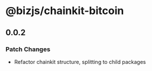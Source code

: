 # @bizjs/chainkit-bitcoin

## 0.0.2

### Patch Changes

- Refactor chainkit structure, splitting to child packages
